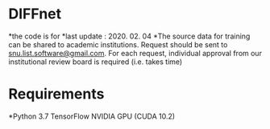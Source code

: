# DIFFnet
*the code is for 
*last update : 2020. 02. 04
*The source data for training can be shared to academic institutions. Request should be sent to snu.list.software@gmail.com. For each request, individual approval from our institutional review board is required (i.e. takes time)

# Requirements 
*Python 3.7
TensorFlow
NVIDIA GPU (CUDA 10.2)

